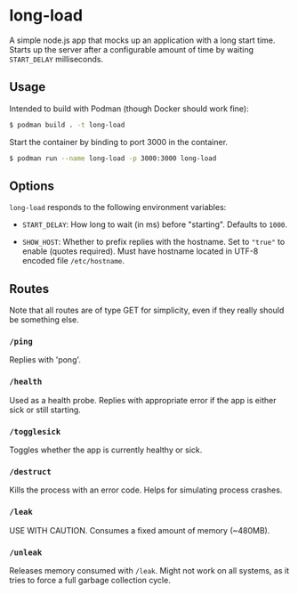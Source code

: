 # long-load

A simple node.js app that mocks up an application with a long start time.
Starts up the server after a configurable amount of time by waiting `START_DELAY` milliseconds.

## Usage

Intended to build with Podman (though Docker should work fine):

```sh
$ podman build . -t long-load
```

Start the container by binding to port 3000 in the container.

```sh
$ podman run --name long-load -p 3000:3000 long-load
```

## Options

`long-load` responds to the following environment variables:

* `START_DELAY`: How long to wait (in ms) before "starting".
Defaults to `1000`.

* `SHOW_HOST`: Whether to prefix replies with the hostname.
Set to `"true"` to enable (quotes required).
Must have hostname located in UTF-8 encoded file `/etc/hostname`.

## Routes

Note that all routes are of type GET for simplicity, even if they really should be something else.

### `/ping`

Replies with 'pong'.

### `/health`

Used as a health probe.
Replies with appropriate error if the app is either sick or still starting.

### `/togglesick`

Toggles whether the app is currently healthy or sick.

### `/destruct`

Kills the process with an error code.
Helps for simulating process crashes.


### `/leak`

USE WITH CAUTION.
Consumes a fixed amount of memory (~480MB).

### `/unleak`

Releases memory consumed with `/leak`.
Might not work on all systems, as it tries to force a full garbage collection cycle.
